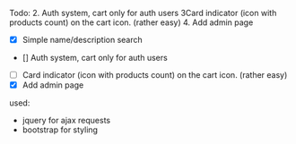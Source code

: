 ﻿Todo:
2. Auth system, cart only for auth users
3Card indicator (icon with products count) on the cart icon. (rather easy)
4. Add admin page


- [x] Simple name/description search
- [] Auth system, cart only for auth users
- [ ] Card indicator (icon with products count) on the cart icon. (rather easy)
- [x] Add admin page

used:
- jquery for ajax requests
- bootstrap for styling